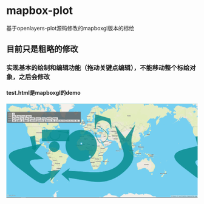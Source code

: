 # mapbox-plot
基于openlayers-plot源码修改的mapboxgl版本的标绘
## 目前只是粗略的修改
### 实现基本的绘制和编辑功能（拖动关键点编辑），不能移动整个标绘对象，之后会修改
#### test.html是mapboxgl的demo
![](https://github.com/JerckyLY/mapbox-plot/blob/master/img/mapbox-plot.png)
